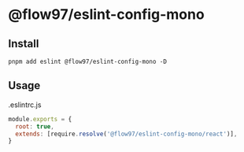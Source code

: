 # @flow97/eslint-config-mono

## Install

```shell
pnpm add eslint @flow97/eslint-config-mono -D
```

## Usage

.eslintrc.js

```javascript
module.exports = {
  root: true,
  extends: [require.resolve('@flow97/eslint-config-mono/react')],
}
```
